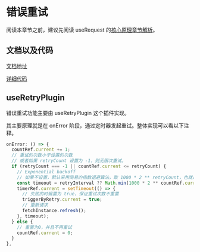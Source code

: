 # 错误重试

阅读本章节之前，建议先阅读 useRequest 的[核心原理章节解析](/hooks/request/use-request)。

## 文档以及代码

[文档地址](https://ahooks.js.org/zh-CN/hooks/use-request/retry)

[详细代码](https://github.com/GpingFeng/hooks/blob/guangping%2Fread-code/packages/hooks/src/useRequest/src/plugins/useRetryPlugin.ts)

## useRetryPlugin

错误重试功能主要由 useRetryPlugin 这个插件实现。

其主要原理就是在 onError 阶段，通过定时器发起重试。整体实现可以看以下注释。

```ts
onError: () => {
  countRef.current += 1;
  // 重试的次数小于设置的次数
  // 或者如果 retryCount 设置为 -1，则无限次重试。
  if (retryCount === -1 || countRef.current <= retryCount) {
    // Exponential backoff
    // 如果不设置，默认采用简易的指数退避算法，取 1000 * 2 ** retryCount，也就是第一次重试等待 2s，第二次重试等待 4s，以此类推，如果大于 30s，则取 30s
    const timeout = retryInterval ?? Math.min(1000 * 2 ** countRef.current, 30000);
    timerRef.current = setTimeout(() => {
      // 失败的时候置为 true，保证重试次数不重置
      triggerByRetry.current = true;
      // 重新请求
      fetchInstance.refresh();
    }, timeout);
  } else {
    // 重置为0，并且不再重试
    countRef.current = 0;
  }
},
```
